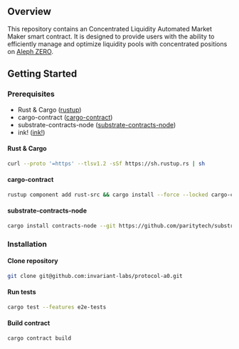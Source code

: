 ## Overview

This repository contains an Concentrated Liquidity Automated Market Maker smart contract. It is designed to provide users with the ability to efficiently manage and optimize liquidity pools with concentrated positions on [Aleph ZERO](https://alephzero.org/).

## Getting Started

### Prerequisites

- Rust & Cargo ([rustup](https://www.rust-lang.org/tools/install))
- cargo-contract ([cargo-contract](https://github.com/paritytech/cargo-contract))
- substrate-contracts-node ([substrate-contracts-node](https://github.com/paritytech/substrate-contracts-node))
- ink! ([ink!](https://use.ink/getting-started/setup))

#### Rust & Cargo

```bash
curl --proto '=https' --tlsv1.2 -sSf https://sh.rustup.rs | sh
```

#### cargo-contract

```bash
rustup component add rust-src && cargo install --force --locked cargo-contract
```

#### substrate-contracts-node

```bash
cargo install contracts-node --git https://github.com/paritytech/substrate-contracts-node.git
```

### Installation

#### Clone repository

```bash
git clone git@github.com:invariant-labs/protocol-a0.git
```

#### Run tests

```bash
cargo test --features e2e-tests
```

#### Build contract

```bash
cargo contract build
```
